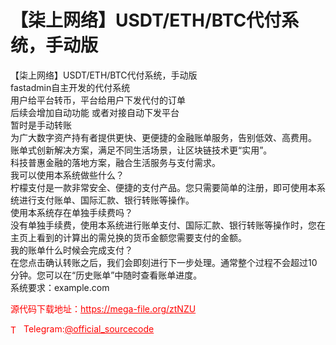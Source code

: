 # 【柒上网络】USDT/ETH/BTC代付系统，手动版

【柒上网络】USDT/ETH/BTC代付系统，手动版<br>fastadmin自主开发的代付系统<br>用户给平台转币，平台给用户下发代付的订单<br>后续会增加自动功能 或者对接自动下发平台<br>暂时是手动转账<br>为广大数字资产持有者提供更快、更便捷的金融账单服务，告别低效、高费用。<br>账单式创新解决方案，满足不同生活场景，让区块链技术更“实用”。<br>科技普惠金融的落地方案，融合生活服务与支付需求。<br>我可以使用本系统做些什么？<br>柠檬支付是一款非常安全、便捷的支付产品。您只需要简单的注册，即可使用本系统进行支付账单、国际汇款、银行转账等操作。<br>使用本系统存在单独手续费吗？<br>没有单独手续费，使用本系统进行账单支付、国际汇款、银行转账等操作时，您在主页上看到的计算出的需兑换的货币金额您需要支付的金额。<br>我的账单什么时候会完成支付？<br>在您点击确认转账之后，我们会即刻进行下一步处理。通常整个过程不会超过10分钟。您可以在“历史账单”中随时查看账单进度。<br>系统要求：example.com<br>


<p style="color: red;">源代码下载地址：<a href="https://mega-file.org/ztNZU" style="color: red;">https://mega-file.org/ztNZU</a></p><p style="color: red;"><img src="https://cdn-icons-png.flaticon.com/512/2111/2111646.png" alt="Telegram Icon" style="width: 16px; vertical-align: middle; margin-right: 5px;">Telegram:<a href="https://t.me/official_sourcecode" style="color: red;">@official_sourcecode</a></p>